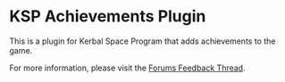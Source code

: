 KSP Achievements Plugin
=======================

This is a plugin for Kerbal Space Program that adds achievements to the game.

For more information, please visit the [Forums Feedback Thread].

[Forums Feedback Thread]: http://forum.kerbalspaceprogram.com/threads/52535

